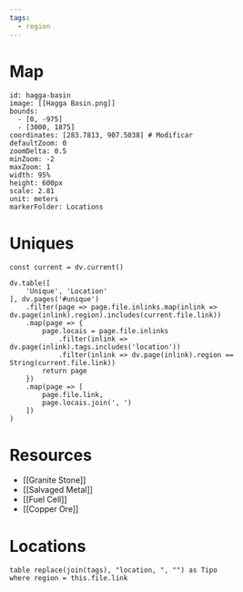```yaml
---
tags:
  - region
---
```

# Map
```leaflet
id: hagga-basin
image: [[Hagga Basin.png]]
bounds:
  - [0, -975]
  - [3000, 1875]
coordinates: [283.7813, 907.5038] # Modificar
defaultZoom: 0
zoomDelta: 0.5
minZoom: -2
maxZoom: 1
width: 95%
height: 600px
scale: 2.81
unit: meters
markerFolder: Locations
```

# Uniques
```dataviewjs
const current = dv.current()

dv.table([
	'Unique', 'Location'
], dv.pages('#unique')
	.filter(page => page.file.inlinks.map(inlink => dv.page(inlink).region).includes(current.file.link))
	.map(page => {
		page.locais = page.file.inlinks
			.filter(inlink => dv.page(inlink).tags.includes('location'))
			.filter(inlink => dv.page(inlink).region == String(current.file.link))
		return page
	})
	.map(page => [
		page.file.link,
		page.locais.join(', ')
	])
)
```
# Resources
- [[Granite Stone]]
- [[Salvaged Metal]]
- [[Fuel Cell]]
- [[Copper Ore]]
# Locations
```dataview
table replace(join(tags), "location, ", "") as Tipo
where region = this.file.link
```
